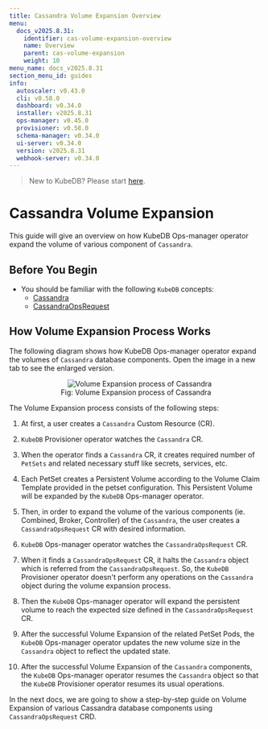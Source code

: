```yaml
---
title: Cassandra Volume Expansion Overview
menu:
  docs_v2025.8.31:
    identifier: cas-volume-expansion-overview
    name: Overview
    parent: cas-volume-expansion
    weight: 10
menu_name: docs_v2025.8.31
section_menu_id: guides
info:
  autoscaler: v0.43.0
  cli: v0.58.0
  dashboard: v0.34.0
  installer: v2025.8.31
  ops-manager: v0.45.0
  provisioner: v0.58.0
  schema-manager: v0.34.0
  ui-server: v0.34.0
  version: v2025.8.31
  webhook-server: v0.34.0
---
```


> New to KubeDB? Please start [here](/docs/v2025.8.31/README).

# Cassandra Volume Expansion

This guide will give an overview on how KubeDB Ops-manager operator expand the volume of various component of `Cassandra`.

## Before You Begin

- You should be familiar with the following `KubeDB` concepts:
    - [Cassandra](/docs/v2025.8.31/guides/cassandra/concepts/cassandra)
    - [CassandraOpsRequest](/docs/v2025.8.31/guides/cassandra/concepts/cassandraopsrequest)

## How Volume Expansion Process Works

The following diagram shows how KubeDB Ops-manager operator expand the volumes of `Cassandra` database components. Open the image in a new tab to see the enlarged version.

<figure align="center">
  <img alt="Volume Expansion process of Cassandra" src="/docs/v2025.8.31/images/day-2-operation/cassandra/volumeExpansion.svg">
<figcaption align="center">Fig: Volume Expansion process of Cassandra</figcaption>
</figure>

The Volume Expansion process consists of the following steps:

1. At first, a user creates a `Cassandra` Custom Resource (CR).

2. `KubeDB` Provisioner  operator watches the `Cassandra` CR.

3. When the operator finds a `Cassandra` CR, it creates required number of `PetSets` and related necessary stuff like secrets, services, etc.

4. Each PetSet creates a Persistent Volume according to the Volume Claim Template provided in the petset configuration. This Persistent Volume will be expanded by the `KubeDB` Ops-manager operator.

5. Then, in order to expand the volume of the various components (ie. Combined, Broker, Controller) of the `Cassandra`, the user creates a `CassandraOpsRequest` CR with desired information.

6. `KubeDB` Ops-manager operator watches the `CassandraOpsRequest` CR.

7. When it finds a `CassandraOpsRequest` CR, it halts the `Cassandra` object which is referred from the `CassandraOpsRequest`. So, the `KubeDB` Provisioner  operator doesn't perform any operations on the `Cassandra` object during the volume expansion process.

8. Then the `KubeDB` Ops-manager operator will expand the persistent volume to reach the expected size defined in the `CassandraOpsRequest` CR.

9. After the successful Volume Expansion of the related PetSet Pods, the `KubeDB` Ops-manager operator updates the new volume size in the `Cassandra` object to reflect the updated state.

10. After the successful Volume Expansion of the `Cassandra` components, the `KubeDB` Ops-manager operator resumes the `Cassandra` object so that the `KubeDB` Provisioner  operator resumes its usual operations.

In the next docs, we are going to show a step-by-step guide on Volume Expansion of various Cassandra database components using `CassandraOpsRequest` CRD.
